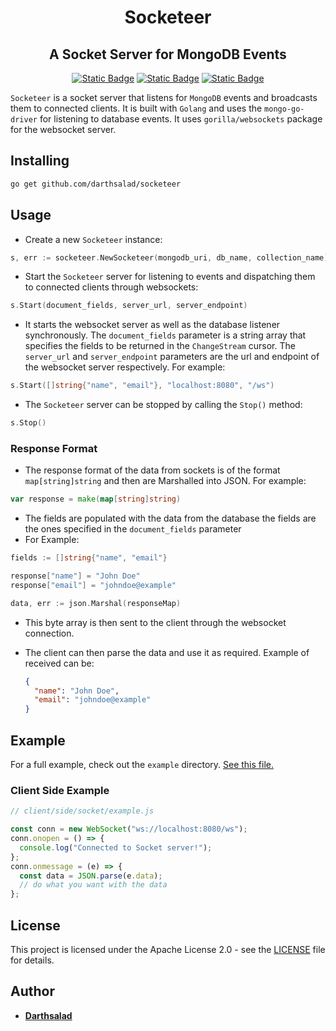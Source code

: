 <div align="center">

# Socketeer 
## A Socket Server for MongoDB Events
[![Static Badge](https://img.shields.io/badge/Golang-Package-blue.svg?logo=go&color=%2300ADD8)](https://pkg.go.dev/github.com/darthsalad/socketeer)
[![Static Badge](https://badgen.net/github/release/DarthSalad/socketeer/latest-release?color=orange&icon=github)](https://github.com/DarthSalad/socketeer/releases)
[![Static Badge](https://img.shields.io/badge/License-Apache%20License%202.0-green.svg)](/LICENSE)
</div>


`Socketeer` is a socket server that listens for `MongoDB` events and broadcasts them to connected clients. It is built with `Golang` and uses the `mongo-go-driver` for listening to database events. It uses `gorilla/websockets` package for the websocket server.

## Installing

```bash
go get github.com/darthsalad/socketeer
```
## Usage

- Create a new `Socketeer` instance:

```go
s, err := socketeer.NewSocketeer(mongodb_uri, db_name, collection_name)
```
- Start the `Socketeer` server for listening to events and dispatching them to connected clients through websockets:

```go
s.Start(document_fields, server_url, server_endpoint)
```
- It starts the websocket server as well as the database listener synchronously. The `document_fields` parameter is a string array that specifies the fields to be returned in the `ChangeStream` cursor. The `server_url` and `server_endpoint` parameters are the url and endpoint of the websocket server respectively. For example: 

```go
s.Start([]string{"name", "email"}, "localhost:8080", "/ws")
```

- The `Socketeer` server can be stopped by calling the `Stop()` method:

```go
s.Stop()
```
### Response Format
- The response format of the data from sockets is of the format `map[string]string` and then are Marshalled into JSON. For example:

```go
var response = make(map[string]string)
```
- The fields are populated with the data from the database
the fields are the ones specified in the `document_fields` parameter 
- For Example: 
```go
fields := []string{"name", "email"}

response["name"] = "John Doe"
response["email"] = "johndoe@example"

data, err := json.Marshal(responseMap)
```
- This byte array is then sent to the client through the websocket connection.
- The client can then parse the data and use it as required. Example of received can be:
  
  ```json
  {
    "name": "John Doe",
    "email": "johndoe@example"
  }
  ```

## Example

For a full example, check out the `example` directory. [See this file.](/example/main.go)

### Client Side Example
  
  ```ts
  // client/side/socket/example.js

  const conn = new WebSocket("ws://localhost:8080/ws");
  conn.onopen = () => {
    console.log("Connected to Socket server!");
  };
  conn.onmessage = (e) => {
    const data = JSON.parse(e.data);
    // do what you want with the data
  };
  ```

## License

This project is licensed under the Apache License 2.0 - see the [LICENSE](LICENSE) file for details.

## Author

- [**Darthsalad**](https://github.com/DarthSalad)